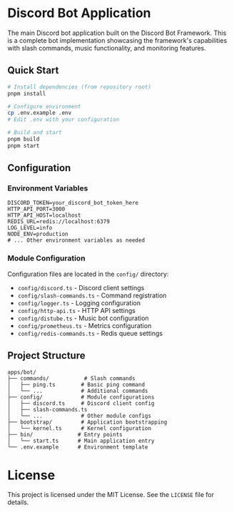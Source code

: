 # Discord Bot Application
The main Discord bot application built on the Discord Bot Framework. This is a complete bot implementation showcasing the framework's capabilities with slash commands, music functionality, and monitoring features.

## Quick Start
```bash
# Install dependencies (from repository root)
pnpm install

# Configure environment
cp .env.example .env
# Edit .env with your configuration

# Build and start
pnpm build
pnpm start
```

## Configuration
### Environment Variables
```env
DISCORD_TOKEN=your_discord_bot_token_here
HTTP_API_PORT=3000
HTTP_API_HOST=localhost
REDIS_URL=redis://localhost:6379
LOG_LEVEL=info
NODE_ENV=production
# ... Other environment variables as needed
```

### Module Configuration
Configuration files are located in the `config/` directory:
- `config/discord.ts` - Discord client settings
- `config/slash-commands.ts` - Command registration
- `config/logger.ts` - Logging configuration
- `config/http-api.ts` - HTTP API settings
- `config/distube.ts` - Music bot configuration
- `config/prometheus.ts` - Metrics configuration
- `config/redis-commands.ts` - Redis queue settings

## Project Structure
```
apps/bot/
├── commands/           # Slash commands
│   ├── ping.ts        # Basic ping command
│   └── ...            # Additional commands
├── config/            # Module configurations
│   ├── discord.ts     # Discord client config
│   ├── slash-commands.ts
│   └── ...            # Other module configs
├── bootstrap/         # Application bootstrapping
│   └── kernel.ts      # Kernel configuration
├── bin/              # Entry points
│   └── start.ts      # Main application entry
└── .env.example      # Environment template
```

# License
This project is licensed under the MIT License. See the `LICENSE` file for details.
